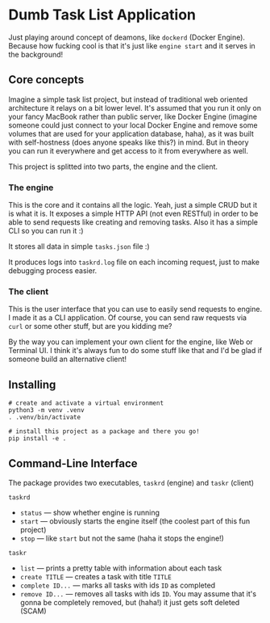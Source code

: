 # Dumb Task List Application

Just playing around concept of deamons, like `dockerd` (Docker Engine).
Because how fucking cool is that it's just like `engine start` and it serves
in the background!

## Core concepts

Imagine a simple task list project, but instead of traditional web
oriented architecture it relays on a bit lower level.
It's assumed that you run it only on your fancy MacBook rather than public
server, like Docker Engine (imagine someone could just connect to your local
Docker Engine and remove some volumes that are used for your application
database, haha), as it was built with self-hostness (does anyone speaks like
this?) in mind.
But in theory you can run it everywhere and get access to it from everywhere
as well.

This project is splitted into two parts, the engine and the client.

### The engine

This is the core and it contains all the logic.
Yeah, just a simple CRUD but it is what it is.
It exposes a simple HTTP API (not even RESTful) in order to be able to send
requests like creating and removing tasks. Also it has a simple CLI so you
can run it :)

It stores all data in simple `tasks.json` file :)

It produces logs into `taskrd.log` file on each incoming request, just to
make debugging process easier.

### The client

This is the user interface that you can use to easily send requests to
engine.
I made it as a CLI application.
Of course, you can send raw requests via `curl` or some other stuff, but are
you kidding me?

By the way you can implement your own client for the engine, like Web or
Terminal UI. I think it's always fun to do some stuff like that and I'd be
glad if someone build an alternative client!

## Installing

```shell
# create and activate a virtual environment
python3 -m venv .venv
. .venv/bin/activate

# install this project as a package and there you go!
pip install -e .
```

## Command-Line Interface

The package provides two executables, `taskrd` (engine) and `taskr` (client)

`taskrd`

  - `status` — show whether engine is running
  - `start` — obviously starts the engine itself
    (the coolest part of this fun project)
  - `stop` — like `start` but not the same
    (haha it stops the engine!)

`taskr`

  - `list` — prints a pretty table with information about each task
  - `create TITLE` — creates a task with title `TITLE`
  - `complete ID...` — marks all tasks with ids `ID` as completed
  - `remove ID...` — removes all tasks with ids `ID`. You may assume that it's
    gonna be completely removed, but (haha!) it just gets soft deleted (SCAM)
